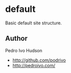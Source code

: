default
=======
Basic default site structure.

## Author
Pedro Ivo Hudson

+ http://github.com/podrivo
+ http://pedroivo.com/
